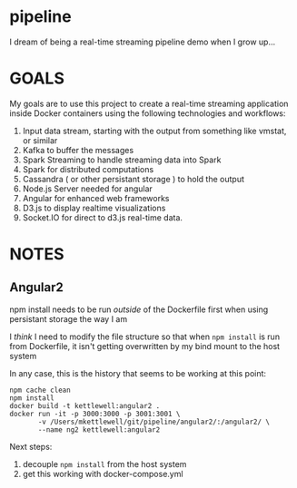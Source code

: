 # pipeline

I dream of being a real-time streaming pipeline demo when I grow up...


# GOALS

My goals are to use this project to create a real-time
streaming application inside Docker containers using the
following technologies and workflows:

1. Input data stream, starting with the output from something like vmstat, or similar
2. Kafka to buffer the messages
3. Spark Streaming to handle streaming data into Spark
4. Spark for distributed computations
5. Cassandra ( or other persistant storage ) to hold the output
6. Node.js Server needed for angular
7. Angular for enhanced web frameworks
8. D3.js to display realtime visualizations
9. Socket.IO for direct to d3.js real-time data.


# NOTES

## Angular2

npm install needs to be run *outside* of the Dockerfile first when using
persistant storage the way I am

I *think* I need to modify the file structure so that when `npm install` is run
from Dockerfile, it isn't getting overwritten by my bind mount to the host system

In any case, this is the history that seems to be working at this point:

``` shell
npm cache clean
npm install
docker build -t kettlewell:angular2 .
docker run -it -p 3000:3000 -p 3001:3001 \
       -v /Users/mkettlewell/git/pipeline/angular2/:/angular2/ \
       --name ng2 kettlewell:angular2
```
Next steps:
1. decouple `npm install` from the host system
2. get this working with docker-compose.yml

